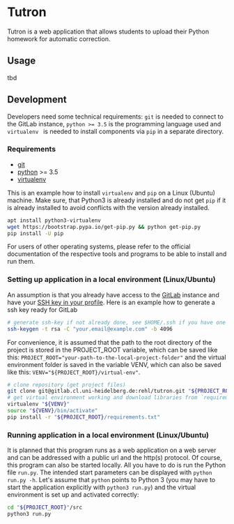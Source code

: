 # Tutron

Tutron is a web application that allows students to upload their Python
homework for automatic correction.

## Usage

tbd

## Development

Developers need some technical requirements: `git` is needed to connect to the
GitLab instance, `python >= 3.5` is the programming language used and
`virtualenv ` is needed to install components via `pip` in a separate directory.

### Requirements

* [git][1]
* [python][2] >= 3.5
* [virtualenv][3]

This is an example how to install `virtualenv` and `pip` on a Linux (Ubuntu)
machine. Make sure, that Python3 is already installed and do not get `pip` if
it is already installed to avoid conflicts with the version already installed.
```bash
apt install python3-virtualenv
wget https://bootstrap.pypa.io/get-pip.py && python get-pip.py
pip install -U pip
```

For users of other operating systems, please refer to the official documentation
of the respective tools and programs to be able to install and run them.

### Setting up application in a local environment (Linux/Ubuntu)

An assumption is that you already have access to the [GitLab][4] instance and
have your [SSH key in your profile][5]. Here is an example how to generate a ssh
key ready for GitLab
```bash
# generate ssh-key if not already done, see $HOME/.ssh if you have one
ssh-keygen -t rsa -C "your.email@example.com" -b 4096
```

For convenience, it is assumed that the path to the root directory of the
project is stored in the PROJECT_ROOT variable, which can be saved like this:
```PROJECT_ROOT="your-path-to-the-local-project-folder"``` and the virtual
environment folder is saved in the variable VENV, which can also be saved like
this: ```VENV="${PROJECT_ROOT}/virtual-env"```.

```bash
# clone repository (get project files)
git clone git@gitlab.cl.uni-heidelberg.de:rehl/tutron.git "${PROJECT_ROOT}"
# get virtual environment working and download libraries from `requirements.txt`
virtualenv "${VENV}"
source "${VENV}/bin/activate"
pip install -r "${PROJECT_ROOT}/requirements.txt"
```

### Running application in a local environment (Linux/Ubuntu)

It is planned that this program runs as a web application on a web server and can
be addressed with a public url and the http(s) protocol. Of course, this program
can also be started locally. All you have to do is run the Python file `run.py`.
The intended start parameters can be displayed with `python run.py -h`. Let's assume
that `python` points to Python 3 (you may have to start the application explicitly
with `python3 run.py`) and the virtual environment is set up and activated correctly:

```bash
cd "${PROJECT_ROOT}"/src
python3 run.py
```


[1]: https://git-scm.com/
[2]: https://www.python.org/
[3]: http://docs.python-guide.org/en/latest/dev/virtualenvs/#lower-level-virtualenv
[4]: https://gitlab.cl.uni-heidelberg.de
[5]: https://gitlab.cl.uni-heidelberg.de/profile/keys

